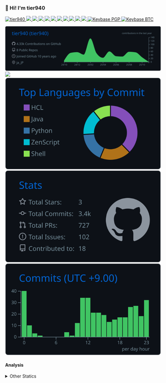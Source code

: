 ### 👋 Hi! I'm tier940

<p align="left"> 
  <a href="https://github.com/tier940/tier940/">
    <img src="https://komarev.com/ghpvc/?username=tier940" alt="tier940" />
  </a>
  <a href="http://twitter.com/tier940">
    <img height="20" src="https://img.shields.io/twitter/follow/tier940?label=Twitter&logo=twitter&style=flat" />
  </a>
  <a href="https://github.com/tier940">
    <img height="20" src="https://img.shields.io/github/followers/tier940?label=follow&logo=github&style=flat" />
  </a>
  <a href="https://www.reddit.com/user/tier940">
    <img height="20" src="https://img.shields.io/reddit/user-karma/combined/tier940?label=Reddit&logo=reddit&style=flat" />
  </a>
  <a href="https://stackoverflow.com/users/17317833/tier940">
    <img height="20" src="https://img.shields.io/stackexchange/stackoverflow/r/17317833?label=StackOverflow&logo=stack-overflow&style=flat" />
  </a>
  <a href="https://zenn.dev/tier940">
    <img height="20" src="https://zenn.badge.nikaera.com/s/tier940/likes" />
  </a>
  <a href="https://zenn.dev/tier940">
    <img height="20" src="https://zenn.badge.nikaera.com/s/tier940/followers" />
  </a>
  <a href="https://zenn.dev/tier940">
    <img height="20" src="https://zenn.badge.nikaera.com/s/tier940/articles" />
  </a>
  <a href="http://qiita.com/tier940">
    <img height="20" src="https://qiita-badge.apiapi.app/s/tier940/posts.svg" />
  </a>
  <a href="http://qiita.com/tier940">
    <img height="20" src="https://qiita-badge.apiapi.app/s/tier940/contributions.svg" />
  </a>
  <a href="https://github.com/tier940/tier940/">
    <img height="20" src="https://github.com/tier940/tier940/actions/workflows/main.yml/badge.svg" />
  </a>
  <a href="https://keybase.io/tier940">
    <img alt="Keybase PGP" src="https://img.shields.io/keybase/pgp/tier940">
  </a>
  <a href="https://keybase.io/tier940">
    <img alt="Keybase BTC" src="https://img.shields.io/keybase/btc/tier940">
  </a>
</p>

[![](https://raw.githubusercontent.com/tier940/tier940/main/profile-summary-card-output/github_dark/0-profile-details.svg)](https://github.com/vn7n24fzkq/github-profile-summary-cards)
[![](https://raw.githubusercontent.com/tier940/tier940/main/profile-summary-card-output/github_dark/1-repos-per-language.svg)](https://github.com/vn7n24fzkq/github-profile-summary-cards) [![](https://raw.githubusercontent.com/tier940/tier940/main/profile-summary-card-output/github_dark/2-most-commit-language.svg)](https://github.com/vn7n24fzkq/github-profile-summary-cards)
[![](https://raw.githubusercontent.com/tier940/tier940/main/profile-summary-card-output/github_dark/3-stats.svg)](https://github.com/vn7n24fzkq/github-profile-summary-cards) [![](https://raw.githubusercontent.com/tier940/tier940/main/profile-summary-card-output/github_dark/4-productive-time.svg)](https://github.com/vn7n24fzkq/github-profile-summary-cards)


#### Analysis
<!-- <img height="150" src="https://github.com/tier940/tier940/blob/master/images/stat.svg" alt="Alternative Text"/> -->

<details>
  <summary>Other Statics</summary>
  <!--START_SECTION:waka-->
![Code Time](http://img.shields.io/badge/Code%20Time-5%2C881%20hrs%2039%20mins-blue)

**🐱 My GitHub Data** 

> 📦 53.1 kB Used in GitHub's Storage 
 > 
> 💼 Opted to Hire
 > 
> 📜 14 Public Repositories 
 > 
> 🔑 6 Private Repositories 
 > 
**I'm an Early 🐤** 

```text
🌞 Morning                2489 commits        ████░░░░░░░░░░░░░░░░░░░░░   16.57 % 
🌆 Daytime                5430 commits        █████████░░░░░░░░░░░░░░░░   36.15 % 
🌃 Evening                5506 commits        █████████░░░░░░░░░░░░░░░░   36.66 % 
🌙 Night                  1595 commits        ███░░░░░░░░░░░░░░░░░░░░░░   10.62 % 
```
📅 **I'm Most Productive on Saturday** 

```text
Monday                   1657 commits        ███░░░░░░░░░░░░░░░░░░░░░░   11.03 % 
Tuesday                  2323 commits        ████░░░░░░░░░░░░░░░░░░░░░   15.47 % 
Wednesday                1768 commits        ███░░░░░░░░░░░░░░░░░░░░░░   11.77 % 
Thursday                 1544 commits        ███░░░░░░░░░░░░░░░░░░░░░░   10.28 % 
Friday                   2222 commits        ████░░░░░░░░░░░░░░░░░░░░░   14.79 % 
Saturday                 2899 commits        █████░░░░░░░░░░░░░░░░░░░░   19.30 % 
Sunday                   2607 commits        ████░░░░░░░░░░░░░░░░░░░░░   17.36 % 
```


📊 **This Week I Spent My Time On** 

```text
🕑︎ Time Zone: Asia/Tokyo

💬 Programming Languages: 
Other                    19 hrs 30 mins      ███████████████████████░░   91.35 % 
Markdown                 34 mins             █░░░░░░░░░░░░░░░░░░░░░░░░   02.72 % 
YAML                     28 mins             █░░░░░░░░░░░░░░░░░░░░░░░░   02.21 % 
Docker                   24 mins             ░░░░░░░░░░░░░░░░░░░░░░░░░   01.91 % 
Git Config               14 mins             ░░░░░░░░░░░░░░░░░░░░░░░░░   01.15 % 

🔥 Editors: 
Chrome                   20 hrs 5 mins       ████████████████████████░   94.09 % 
VS Code                  1 hr 15 mins        █░░░░░░░░░░░░░░░░░░░░░░░░   05.91 % 

💻 Operating System: 
Windows                  20 hrs 5 mins       ████████████████████████░   94.09 % 
Linux                    1 hr 15 mins        █░░░░░░░░░░░░░░░░░░░░░░░░   05.91 % 
```

**I Mostly Code in Java** 

```text
Java                     12 repos            ████████████░░░░░░░░░░░░░   46.15 % 
HCL                      3 repos             ███░░░░░░░░░░░░░░░░░░░░░░   11.54 % 
ZenScript                3 repos             ███░░░░░░░░░░░░░░░░░░░░░░   11.54 % 
Shell                    2 repos             ██░░░░░░░░░░░░░░░░░░░░░░░   07.69 % 
Python                   1 repo              █░░░░░░░░░░░░░░░░░░░░░░░░   03.85 % 
```



**Timeline**

![Lines of Code chart](https://raw.githubusercontent.com/tier940/tier940/main/assets/bar_graph.png)


 Last Updated on 18/06/2025 01:06:03 UTC
<!--END_SECTION:waka-->
</details>
